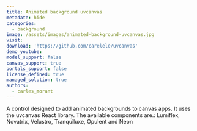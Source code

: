 ```yaml
---
title: Animated background uvcanvas
metadate: hide
categories:
  - background
image: /assets/images/animated-background-uvcanvas.jpg
visit: 
download: 'https://github.com/carelele/uvcanvas'
demo_youtube: 
model_support: false
canvas_support: true
portals_support: false
license_defined: true
managed_solution: true
authors:
  - carles_morant
---
```

A control designed to add animated backgrounds to canvas apps. It uses the uvcanvas React library. The available components are.: Lumiflex, Novatrix, Velustro, Tranquiluxe, Opulent and Neon
